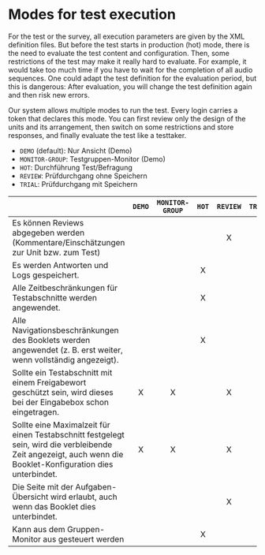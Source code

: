 # Modes for test execution

For the test or the survey, all execution parameters are given by 
the XML definition files. But before the test starts in production (hot) mode, there is 
the need to evaluate the test content and configuration. Then, some restrictions of the 
test may make it really hard to evaluate. For example, it would take too much time if 
you have to wait for the completion of all audio sequences. One could adapt the 
test definition for the evaluation period, but this is dangerous: After evaluation, you 
will change the test definition again and then risk new errors.

Our system allows multiple modes to run the test. Every login carries a token that declares 
this mode. You can first review only the design of the units and its arrangement, 
then switch on some restrictions and store responses, and finally evaluate the 
test like a testtaker.   

* `DEMO` (default): Nur Ansicht (Demo)
* `MONITOR-GROUP`: Testgruppen-Monitor (Demo)
* `HOT`: Durchführung Test/Befragung
* `REVIEW`: Prüfdurchgang ohne Speichern
* `TRIAL`: Prüfdurchgang mit Speichern


|  | `DEMO` | `MONITOR-GROUP` | `HOT` | `REVIEW` | `TRIAL` | 
| :------------- | :-------------: | :-------------: | :-------------: | :-------------: | :-------------: |
|Es können Reviews abgegeben werden (Kommentare/Einschätzungen zur Unit bzw. zum Test)|  |  |  |X |  |
|Es werden Antworten und Logs gespeichert.|  |  |X |  |X |
|Alle Zeitbeschränkungen für Testabschnitte werden angewendet.|  |  |X |  |X |
|Alle Navigationsbeschränkungen des Booklets werden angewendet (z. B. erst weiter, wenn vollständig angezeigt).|  |  |X |  |X |
|Sollte ein Testabschnitt mit einem Freigabewort geschützt sein, wird dieses bei der Eingabebox schon eingetragen.|X |X |  |X |X |
|Sollte eine Maximalzeit für einen Testabschnitt festgelegt sein, wird die verbleibende Zeit angezeigt, auch wenn die Booklet-Konfiguration dies unterbindet.|X |X |  |X |  |
|Die Seite mit der Aufgaben-Übersicht wird erlaubt, auch wenn das Booklet dies unterbindet.|  |  |  |X |  |
|Kann aus dem Gruppen-Monitor aus gesteuert werden|  |  |X |  |  |
